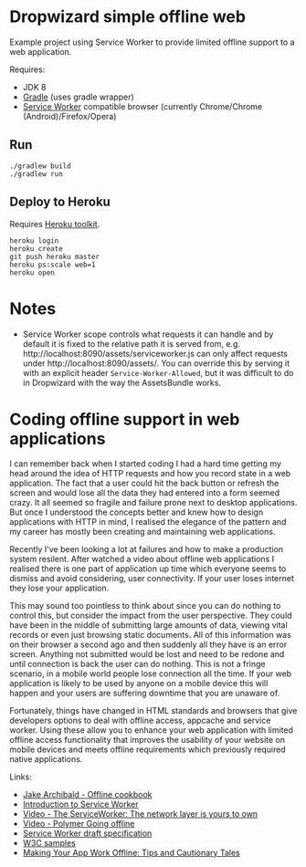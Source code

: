 # Dropwizard simple offline web

Example project using Service Worker to provide limited offline support to a web application.

Requires:
- JDK 8
- [Gradle](https://gradle.org/) (uses gradle wrapper)
- [Service Worker](http://www.html5rocks.com/en/tutorials/service-worker/introduction/) compatible browser (currently Chrome/Chrome (Android)/Firefox/Opera)

## Run

```
./gradlew build
./gradlew run
```

## Deploy to Heroku

Requires [Heroku toolkit](https://toolbelt.heroku.com/).

```
heroku login
heroku create
git push heroku master
heroku ps:scale web=1
heroku open
```

# Notes

- Service Worker scope controls what requests it can handle and by default it is fixed to the relative path it is served from, e.g. http://localhost:8090/assets/serviceworker.js can only affect requests under http://localhost:8090/assets/. You can override this by serving it with an explicit header `Service-Worker-Allowed`, but it was difficult to do in Dropwizard with the way the AssetsBundle works.

# Coding offline support in web applications

I can remember back when I started coding I had a hard time getting my head around the idea of HTTP requests and how you record state in a web application. The fact that a user could hit the back button or refresh the screen and would lose all the data they had entered into a form seemed crazy. It all seemed so fragile and failure prone next to desktop applications. But once I understood the concepts better and knew how to design applications with HTTP in mind, I realised the elegance of the pattern and my career has mostly been creating and maintaining web applications.

Recently I've been looking a lot at failures and how to make a production system resilent. After watched a video about offline web applications I realised there is one part of application up time which everyone seems to dismiss and avoid considering, user connectivity. If your user loses internet they lose your application.

This may sound too pointless to think about since you can do nothing to control this, but consider the impact from the user perspective. They could have been in the middle of submitting large amounts of data, viewing vital records or even just browsing static documents. All of this information was on their browser a second ago and then suddenly all they have is an error screen. Anything not submitted would be lost and need to be redone and until connection is back the user can do nothing. This is not a fringe scenario, in a mobile world people lose connection all the time. If your web application is likely to be used by anyone on a mobile device this will happen and your users are suffering downtime that you are unaware of.

Fortunately, things have changed in HTML standards and browsers that give developers options to deal with offline access, appcache and service worker. Using these allow you to enhance your web application with limited offline access functionality that improves the usability of your website on mobile devices and meets offline requirements which previously required native applications.

Links:
- [Jake Archibald - Offline cookbook](http://jakearchibald.com/2014/offline-cookbook/)
- [Introduction to Service Worker](http://www.html5rocks.com/en/tutorials/service-worker/introduction/)
- [Video - The ServiceWorker: The network layer is yours to own](https://www.youtube.com/watch?v=4uQMl7mFB6g)
- [Video - Polymer Going offline](https://www.youtube.com/watch?v=BucGrYACJdQ)
- [Service Worker draft specification](https://slightlyoff.github.io/ServiceWorker/spec/service_worker/index.html)
- [W3C samples](https://github.com/w3c-webmob/ServiceWorkersDemos)
- [Making Your App Work Offline: Tips and Cautionary Tales](https://quickleft.com/blog/making-your-app-work-offline-tips-and-cautionary-tales/)
